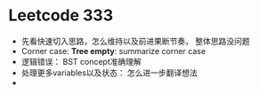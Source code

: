 # Leetcode 333 
* 先看快速切入思路，怎么维持以及前进果断节奏， 整体思路没问题
* Corner case: **Tree empty**: summarize corner case 
* 逻辑错误： BST concept准确理解 
* 处理更多variables以及状态： 怎么进一步翻译想法
* 